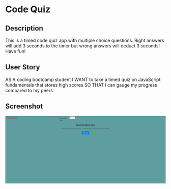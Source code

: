 # Code Quiz

## Description

This is a timed code quiz app with multiple choice questions. Right answers will add 3 seconds to the timer but wrong answers will deduct 3 seconds! Have fun!

## User Story


AS A coding bootcamp student
I WANT to take a timed quiz on JavaScript fundamentals that stores high scores
SO THAT I can gauge my progress compared to my peers


## Screenshot 

![Screenshot](./Assets/animal-quiz.png)